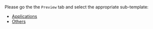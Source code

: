 Please go the the `Preview` tab and select the appropriate sub-template:

* [Applications](?expand=1&template=applications_template.md)
* [Others](?expand=1&template=fallback_template.md)